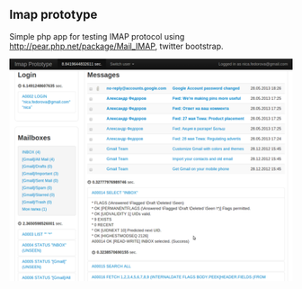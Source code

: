 ## Imap prototype

Simple php app for testing IMAP protocol using http://pear.php.net/package/Mail_IMAP, twitter bootstrap.

![Screenshot](/screenshot.png "Screenshot")
